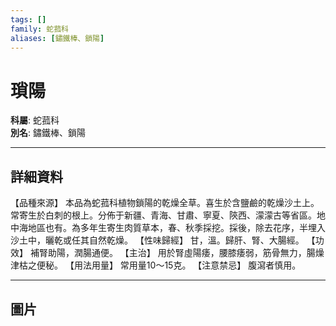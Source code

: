 ```yaml
---
tags: []
family: 蛇菰科
aliases: [鏽鐵棒、鎖陽]
---
```


# 瑣陽

**科屬**: 蛇菰科  
**別名**: 鏽鐵棒、鎖陽  

---

## 詳細資料
【品種來源】
本品為蛇菰科植物鎖陽的乾燥全草。喜生於含鹽鹼的乾燥沙土上。常寄生於白刺的根上。分佈于新疆、青海、甘肅、寧夏、陝西、濛濛古等省區。地中海地區也有。為多年生寄生肉質草本，春、秋季採挖。採後，除去花序，半埋入沙土中，曬乾或任其自然乾燥。
【性味歸經】
甘，溫。歸肝、腎、大腸經。
【功效】
補腎助陽，潤腸通便。
【主治】
用於腎虛陽痿，腰膝痿弱，筋骨無力，腸燥津枯之便秘。
【用法用量】
常用量10～15克。
【注意禁忌】
腹瀉者慎用。

---

## 圖片
